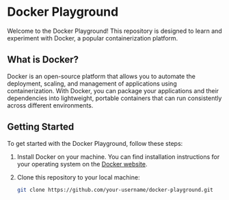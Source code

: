# Docker Playground

Welcome to the Docker Playground! This repository is designed to learn and experiment with Docker, a popular containerization platform.

## What is Docker?

Docker is an open-source platform that allows you to automate the deployment, scaling, and management of applications using containerization. With Docker, you can package your applications and their dependencies into lightweight, portable containers that can run consistently across different environments.

## Getting Started

To get started with the Docker Playground, follow these steps:

1. Install Docker on your machine. You can find installation instructions for your operating system on the [Docker website](https://www.docker.com/get-started).

2. Clone this repository to your local machine:

   ```bash
   git clone https://github.com/your-username/docker-playground.git
   ```


